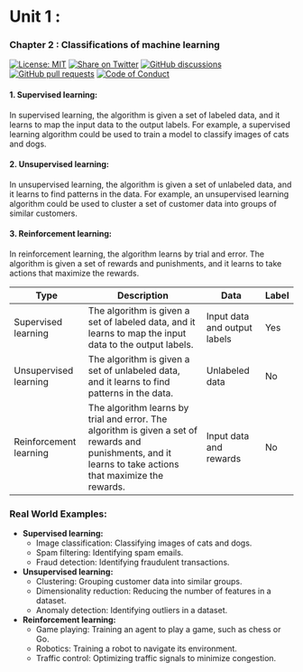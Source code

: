 # Unit 1 : 
### Chapter 2 : Classifications of machine learning

[![License: MIT](https://img.shields.io/badge/License-MIT-yellow.svg)](LICENSE)
[![Share on Twitter](https://img.shields.io/badge/-Share%20on%20Twitter-blue?logo=twitter&style=flat-square)](https://twitter.com/intent/tweet?text=https%3A%2F%2Fgithub.com%2Fwhoami-anoint%2FMachine-Learning-Series)
[![GitHub discussions](https://img.shields.io/github/discussions/whoami-anoint/Machine-Learning-Series)](https://github.com/whoami-anoint/Machine-Learning-Series/discussions)
[![GitHub pull requests](https://img.shields.io/github/issues-pr/whoami-anoint/Machine-Learning-Series)](https://github.com/whoami-anoint/Machine-Learning-Series/pulls)
[![Code of Conduct](https://img.shields.io/badge/Code%20of%20Conduct-Contributor%20Covenant-blue.svg)](CODE_OF_CONDUCT.md)

#### 1. **Supervised learning:** 
In supervised learning, the algorithm is given a set of labeled data, and it learns to map the input data to the output labels. For example, a supervised learning algorithm could be used to train a model to classify images of cats and dogs.

#### 2. **Unsupervised learning:** 
In unsupervised learning, the algorithm is given a set of unlabeled data, and it learns to find patterns in the data. For example, an unsupervised learning algorithm could be used to cluster a set of customer data into groups of similar customers.

#### 3. **Reinforcement learning:** 
In reinforcement learning, the algorithm learns by trial and error. The algorithm is given a set of rewards and punishments, and it learns to take actions that maximize the rewards.

| Type | Description | Data | Label |
|---|---|---|---|
| Supervised learning | The algorithm is given a set of labeled data, and it learns to map the input data to the output labels. | Input data and output labels | Yes |
| Unsupervised learning | The algorithm is given a set of unlabeled data, and it learns to find patterns in the data. | Unlabeled data | No |
| Reinforcement learning | The algorithm learns by trial and error. The algorithm is given a set of rewards and punishments, and it learns to take actions that maximize the rewards. | Input data and rewards | No |


### Real World Examples:
* **Supervised learning:**
    * Image classification: Classifying images of cats and dogs.
    * Spam filtering: Identifying spam emails.
    * Fraud detection: Identifying fraudulent transactions.
* **Unsupervised learning:**
    * Clustering: Grouping customer data into similar groups.
    * Dimensionality reduction: Reducing the number of features in a dataset.
    * Anomaly detection: Identifying outliers in a dataset.
* **Reinforcement learning:**
    * Game playing: Training an agent to play a game, such as chess or Go.
    * Robotics: Training a robot to navigate its environment.
    * Traffic control: Optimizing traffic signals to minimize congestion.
